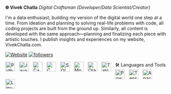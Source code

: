 **🌐 Vivek Chatla**
*Digital Craftsman (Developer/Data Scientist/Creator)*

I'm a data enthusiast, building my version of the digital world one step at a time. From ideation and planning to solving real-life problems with code, all coding projects are built from the ground up. Similarly, all content is developed with the same approach—planning and finalizing each piece with artistic touches. I publish insights and experiences on my website, VivekChatla.com.

<p align="left"> <a href="https://www.vivekchatla.com"> <img alt="Website" title="Visit my Website" src="https://custom-icon-badges.demolab.com/badge/Website-Visit-brightgreen?style=for-the-badge&logo=website&logoColor=white"/></a> <a href="https://github.com/vivek12367?tab=followers"> <img alt="followers" title="Follow me on GitHub" src="https://custom-icon-badges.demolab.com/github/followers/VivekChatla?color=236ad3&labelColor=1155ba&style=for-the-badge&logo=person-add&label=Follow&logoColor=white"/></a> </p>
🛠️ Languages and Tools
<img align="left" alt="Python" width="30px" style="padding-right:10px;" src="https://cdn.jsdelivr.net/gh/devicons/devicon/icons/python/python-plain.svg" /> <img align="left" alt="Java" width="30px" style="padding-right:10px;" src="https://cdn.jsdelivr.net/gh/devicons/devicon/icons/java/java-original.svg" /> <img align="left" alt="C++" width="30px" style="padding-right:10px;" src="https://cdn.jsdelivr.net/gh/devicons/devicon/icons/cplusplus/cplusplus-line.svg" /> <img align="left" alt="C" width="30px" style="padding-right:10px;" src="https://cdn.jsdelivr.net/gh/devicons/devicon/icons/c/c-original.svg" /> <img align="left" alt="SQL" width="30px" style="padding-right:10px;" src="https://cdn.jsdelivr.net/gh/devicons/devicon/icons/mysql/mysql-original.svg" /> <img align="left" alt="MongoDB" width="30px" style="padding-right:10px;" src="https://cdn.jsdelivr.net/gh/devicons/devicon/icons/mongodb/mongodb-original.svg" /> <img align="left" alt="Oracle" width="30px" style="padding-right:10px;" src="https://cdn.jsdelivr.net/gh/devicons/devicon/icons/oracle/oracle-original.svg" /> <img align="left" alt="Tableau" width="30px" style="padding-right:10px;
<img align="left" alt="Spark" width="30px" style="padding-right:10px;" src="https://upload.wikimedia.org/wikipedia/commons/f/f3/Apache_Spark_logo.svg" />
<img align="left" alt="Power BI" width="30px" style="padding-right:10px;" src="https://upload.wikimedia.org/wikipedia/commons/c/cf/Power_bi_logo_black.svg" />
<img align="left" alt="TensorFlow" width="30px" style="padding-right:10px;" src="https://cdn.jsdelivr.net/gh/devicons/devicon/icons/tensorflow/tensorflow-original.svg" /> <img align="left" alt="Apache Hadoop" width="30px" style="padding-right:10px;" src="https://cdn.jsdelivr.net/gh/devicons/devicon/icons/apache/apache-original.svg" /> <img align="left" alt="Linux" width="30px" style="padding-right:10px;" src="https://cdn.jsdelivr.net/gh/devicons/devicon/icons/linux/linux-original.svg" /> <br />
